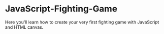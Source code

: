 # JavaScript-Fighting-Game
Here you'll learn how to create your very first fighting game with JavaScript and HTML canvas.
